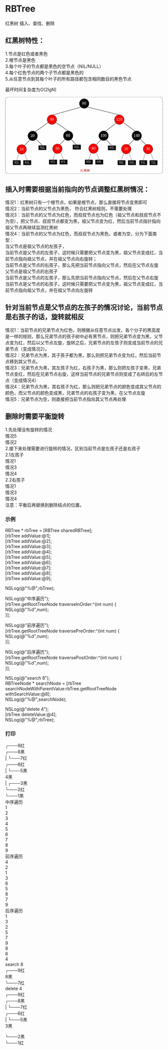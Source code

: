# RBTree
红黑树 插入、查找、删除

## 红黑树特性：
1.节点是红色或者黑色  
2.根节点是黑色  
3.每个叶子的节点都是黑色的空节点（NIL/NULL）  
4.每个红色节点的两个子节点都是黑色的  
5.从任意节点到其每个叶子的所有路径都包含相同数目的黑色节点  

最坏时间复杂度为O(2lgN)  

![image](https://github.com/coderMyron/RBTree/blob/master/%E7%BA%A2%E9%BB%91%E6%A0%91.jpg)

## 插入时需要根据当前指向的节点调整红黑树情况：    
情况1：红黑树只有一个根节点，如果是根节点，那么直接将节点变黑即可  
情况2：当前节点的父节点为黑色， 符合红黑树规则，不需要处理  
情况3：当前节点的父节点为红色，而叔叔节点也为红色（祖父节点和叔叔节点不为空），把父节点、叔叔节点都变为黑，祖父节点变为红，然后当前节点指针指向祖父节点再继续监测红黑树  
情况4：当前节点的父节点为红色，而叔叔节点为黑色，或者为空，分为下面类型：  
当父节点是祖父节点的左孩子，  
当前节点是父节点的左孩子，这时候只需要把父节点变为黑，祖父节点变成红，当前节点指向祖父节点，并在祖父节点向右旋转；  
当前节点是父节点的右孩子，那么先把当前节点指向父节点，然后在父节点左旋  
父节点是祖父节点的右孩子  
当前节点是父节点的左孩子，那么先把当前节点指向父节点，然后在父节点右旋  
当前节点是父节点的右孩子，这时候只需要把父节点变为黑，祖父节点变成红，当前节点指向祖父节点，并在祖父节点向左旋转  

## 针对当前节点是父节点的左孩子的情况讨论，当前节点是右孩子的话，旋转就相反  
情况1：当前节点的兄弟节点为红色，则根据从任意节点出发，各个分子的黑高度是一样的规则，那么兄弟节点的孩子树中必有黑节点，则把兄弟节点变为黑，父节点变为红，然后以父节点左旋，旋转之后，兄弟节点的左孩子则变成当前节点的兄弟节点（变成情况2）。  
情况2：兄弟节点为黑，其子孩子都为黑，那么则把兄弟节点变为红，然后当前节点移到其父节点。  
情况3：兄弟节点为黑，其左孩子为红，右孩子为黑，那么则把左孩子变黑，兄弟节点变红，然后在兄弟节点右旋，这样当前节点的兄弟节点则变成了右转后的左节点（变成情况4）  
情况4：兄弟节点为黑，其右孩子为红，那么则把兄弟节点的颜色变成其父节点的颜色，而父节点的颜色变成黑，兄弟节点的右孩子变为黑，在父节点左旋  
情况5：兄弟节点为空，则直接把当前节点指向其父节点再处理  

## 删除时需要平衡旋转  
1.先处理没有旋转的情况  
情况5  
情况2  
2.接下来处理需要进行旋转的情况，区别当前节点是左孩子还是右孩子  
2.1左孩子  
情况1  
情况3  
情况4  
2.2右孩子  
情况1  
情况3  
情况4  
注意：平衡后再替换到删除结点的位置。  

### 示例
RBTree * rbTree = [RBTree sharedRBTree];  
[rbTree addValue:@1];  
[rbTree addValue:@2];  
[rbTree addValue:@3];  
[rbTree addValue:@4];  
[rbTree addValue:@5];  
[rbTree addValue:@6];  
[rbTree addValue:@7];  
[rbTree addValue:@8];  
[rbTree addValue:@9];  


NSLog(@"%@",rbTree);  

NSLog(@"中序遍历");  
[rbTree.getRootTreeNode traverseInOrder:^(int num) {  
    NSLog(@"%d",num);  
}];  

NSLog(@"前序遍历");  
[rbTree.getRootTreeNode traversePreOrder:^(int num) {  
    NSLog(@"%d",num);  
}];  

NSLog(@"后序遍历");  
[rbTree.getRootTreeNode traversePostOrder:^(int num) {  
    NSLog(@"%d",num);  
}];  

NSLog(@"search 8");  
RBTreeNode * searchNode = [rbTree searchNodeWithParentValue:rbTree.getRootTreeNode withSearchValue:@8];  
NSLog(@"%@",searchNode);  

NSLog(@"delete 4");  
[rbTree deleteValue:@4];  
NSLog(@"%@",rbTree);  

### 打印
   ┌───9红  
 ┌───8黑   
 | └───7红  
┌───6红  
| └───5黑  
4黑  
| ┌───3黑  
└───2红  
 └───1黑   
中序遍历  
1  
2  
3  
4  
5  
6  
7  
8  
9  
前序遍历  
4  
2  
1  
3  
6  
5  
8  
7  
9  
后序遍历  
1  
3  
2  
5  
7  
9  
8  
6  
4  
search 8  
 ┌───9红  
8黑  
└───7红  
delete 4  
  ┌───9红  
 ┌───8黑  
 | └───7红  
┌───6红  
| └───5黑  
3黑  

└───2黑  
 └───1红  
